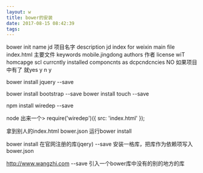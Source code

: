 ```yaml
---
layout: w
title: bower的安装
date: 2017-08-15 08:42:39
tags:
---
```


bower init
name     jd  项目名字
description   jd index for weixin
main file index.html  主要文件
keywords mobile.jingdong
authors 作者
license wiT 
homcapge
scl currcntly installed componcnts as dcpcndcncies  NO   如果项目中有了 就yes
y
n
y

bower install jquery  --save

bower install bootstrap  --save
bower install touch --save


npm install wiredep  --save 

<!-- bower:css -->
<!-- endbower -->
</head>
<body>
<!-- bower:js -->
<!-- endbower -->
node
出来一个> require('wiredep')({ src: 'index.html' });




拿到别人的index.html  bower.json 
运行bower install

bower install 在官网注册的库(jqery)  --save
安装一格库，把库作为依赖项写入bower.json

http://www.wangzhi.com   --save 
引入一个bower库中没有的别的地方的库


